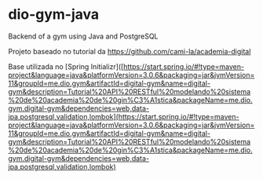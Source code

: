 # dio-gym-java
Backend of a gym using Java and PostgreSQL

Projeto baseado no tutorial da https://github.com/cami-la/academia-digital

Base utilizada no [Spring Initializr]([https://start.spring.io/#!type=maven-project&language=java&platformVersion=3.0.6&packaging=jar&jvmVersion=11&groupId=me.dio.gym&artifactId=digital-gym&name=digital-gym&description=Tutorial%20API%20RESTful%20modelando%20sistema%20de%20academia%20de%20gin%C3%A1stica&packageName=me.dio.gym.digital-gym&dependencies=web,data-jpa,postgresql,validation,lombok](https://start.spring.io/#!type=maven-project&language=java&platformVersion=3.0.6&packaging=jar&jvmVersion=11&groupId=me.dio.gym&artifactId=digital-gym&name=digital-gym&description=Tutorial%20API%20RESTful%20modelando%20sistema%20de%20academia%20de%20gin%C3%A1stica&packageName=me.dio.gym.digital-gym&dependencies=web,data-jpa,postgresql,validation,lombok)
